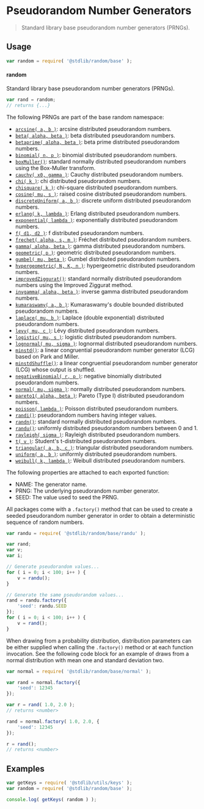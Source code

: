 <!--

@license Apache-2.0

Copyright (c) 2018 The Stdlib Authors.

Licensed under the Apache License, Version 2.0 (the "License");
you may not use this file except in compliance with the License.
You may obtain a copy of the License at

   http://www.apache.org/licenses/LICENSE-2.0

Unless required by applicable law or agreed to in writing, software
distributed under the License is distributed on an "AS IS" BASIS,
WITHOUT WARRANTIES OR CONDITIONS OF ANY KIND, either express or implied.
See the License for the specific language governing permissions and
limitations under the License.

-->

# Pseudorandom Number Generators

> Standard library base pseudorandom number generators (PRNGs).

<section class="usage">

## Usage

```javascript
var random = require( '@stdlib/random/base' );
```

#### random

Standard library base pseudorandom number generators (PRNGs).

```javascript
var rand = random;
// returns {...}
```

The following PRNGs are part of the base random namespace:

<!-- <toc pattern="*"> -->

<div class="namespace-toc">

-   <span class="signature">[`arcsine( a, b )`][@stdlib/random/base/arcsine]</span><span class="delimiter">: </span><span class="description">arcsine distributed pseudorandom numbers.</span>
-   <span class="signature">[`beta( alpha, beta )`][@stdlib/random/base/beta]</span><span class="delimiter">: </span><span class="description">beta distributed pseudorandom numbers.</span>
-   <span class="signature">[`betaprime( alpha, beta )`][@stdlib/random/base/betaprime]</span><span class="delimiter">: </span><span class="description">beta prime distributed pseudorandom numbers.</span>
-   <span class="signature">[`binomial( n, p )`][@stdlib/random/base/binomial]</span><span class="delimiter">: </span><span class="description">binomial distributed pseudorandom numbers.</span>
-   <span class="signature">[`boxMuller()`][@stdlib/random/base/box-muller]</span><span class="delimiter">: </span><span class="description">standard normally distributed pseudorandom numbers using the Box-Muller transform.</span>
-   <span class="signature">[`cauchy( x0, gamma )`][@stdlib/random/base/cauchy]</span><span class="delimiter">: </span><span class="description">Cauchy distributed pseudorandom numbers.</span>
-   <span class="signature">[`chi( k )`][@stdlib/random/base/chi]</span><span class="delimiter">: </span><span class="description">chi distributed pseudorandom numbers.</span>
-   <span class="signature">[`chisquare( k )`][@stdlib/random/base/chisquare]</span><span class="delimiter">: </span><span class="description">chi-square distributed pseudorandom numbers.</span>
-   <span class="signature">[`cosine( mu, s )`][@stdlib/random/base/cosine]</span><span class="delimiter">: </span><span class="description">raised cosine distributed pseudorandom numbers.</span>
-   <span class="signature">[`discreteUniform( a, b )`][@stdlib/random/base/discrete-uniform]</span><span class="delimiter">: </span><span class="description">discrete uniform distributed pseudorandom numbers.</span>
-   <span class="signature">[`erlang( k, lambda )`][@stdlib/random/base/erlang]</span><span class="delimiter">: </span><span class="description">Erlang distributed pseudorandom numbers.</span>
-   <span class="signature">[`exponential( lambda )`][@stdlib/random/base/exponential]</span><span class="delimiter">: </span><span class="description">exponentially distributed pseudorandom numbers.</span>
-   <span class="signature">[`f( d1, d2 )`][@stdlib/random/base/f]</span><span class="delimiter">: </span><span class="description">f distributed pseudorandom numbers.</span>
-   <span class="signature">[`frechet( alpha, s, m )`][@stdlib/random/base/frechet]</span><span class="delimiter">: </span><span class="description">Fréchet distributed pseudorandom numbers.</span>
-   <span class="signature">[`gamma( alpha, beta )`][@stdlib/random/base/gamma]</span><span class="delimiter">: </span><span class="description">gamma distributed pseudorandom numbers.</span>
-   <span class="signature">[`geometric( p )`][@stdlib/random/base/geometric]</span><span class="delimiter">: </span><span class="description">geometric distributed pseudorandom numbers.</span>
-   <span class="signature">[`gumbel( mu, beta )`][@stdlib/random/base/gumbel]</span><span class="delimiter">: </span><span class="description">Gumbel distributed pseudorandom numbers.</span>
-   <span class="signature">[`hypergeometric( N, K, n )`][@stdlib/random/base/hypergeometric]</span><span class="delimiter">: </span><span class="description">hypergeometric distributed pseudorandom numbers.</span>
-   <span class="signature">[`improvedZiggurat()`][@stdlib/random/base/improved-ziggurat]</span><span class="delimiter">: </span><span class="description">standard normally distributed pseudorandom numbers using the Improved Ziggurat method.</span>
-   <span class="signature">[`invgamma( alpha, beta )`][@stdlib/random/base/invgamma]</span><span class="delimiter">: </span><span class="description">inverse gamma distributed pseudorandom numbers.</span>
-   <span class="signature">[`kumaraswamy( a, b )`][@stdlib/random/base/kumaraswamy]</span><span class="delimiter">: </span><span class="description">Kumaraswamy's double bounded distributed pseudorandom numbers.</span>
-   <span class="signature">[`laplace( mu, b )`][@stdlib/random/base/laplace]</span><span class="delimiter">: </span><span class="description">Laplace (double exponential) distributed pseudorandom numbers.</span>
-   <span class="signature">[`levy( mu, c )`][@stdlib/random/base/levy]</span><span class="delimiter">: </span><span class="description">Lévy distributed pseudorandom numbers.</span>
-   <span class="signature">[`logistic( mu, s )`][@stdlib/random/base/logistic]</span><span class="delimiter">: </span><span class="description">logistic distributed pseudorandom numbers.</span>
-   <span class="signature">[`lognormal( mu, sigma )`][@stdlib/random/base/lognormal]</span><span class="delimiter">: </span><span class="description">lognormal distributed pseudorandom numbers.</span>
-   <span class="signature">[`minstd()`][@stdlib/random/base/minstd]</span><span class="delimiter">: </span><span class="description">a linear congruential pseudorandom number generator (LCG) based on Park and Miller.</span>
-   <span class="signature">[`minstdShuffle()`][@stdlib/random/base/minstd-shuffle]</span><span class="delimiter">: </span><span class="description">a linear congruential pseudorandom number generator (LCG) whose output is shuffled.</span>
-   <span class="signature">[`negativeBinomial( r, p )`][@stdlib/random/base/negative-binomial]</span><span class="delimiter">: </span><span class="description">negative binomially distributed pseudorandom numbers.</span>
-   <span class="signature">[`normal( mu, sigma )`][@stdlib/random/base/normal]</span><span class="delimiter">: </span><span class="description">normally distributed pseudorandom numbers.</span>
-   <span class="signature">[`pareto1( alpha, beta )`][@stdlib/random/base/pareto-type1]</span><span class="delimiter">: </span><span class="description">Pareto (Type I) distributed pseudorandom numbers.</span>
-   <span class="signature">[`poisson( lambda )`][@stdlib/random/base/poisson]</span><span class="delimiter">: </span><span class="description">Poisson distributed pseudorandom numbers.</span>
-   <span class="signature">[`randi()`][@stdlib/random/base/randi]</span><span class="delimiter">: </span><span class="description">pseudorandom numbers having integer values.</span>
-   <span class="signature">[`randn()`][@stdlib/random/base/randn]</span><span class="delimiter">: </span><span class="description">standard normally distributed pseudorandom numbers.</span>
-   <span class="signature">[`randu()`][@stdlib/random/base/randu]</span><span class="delimiter">: </span><span class="description">uniformly distributed pseudorandom numbers between 0 and 1.</span>
-   <span class="signature">[`rayleigh( sigma )`][@stdlib/random/base/rayleigh]</span><span class="delimiter">: </span><span class="description">Rayleigh distributed pseudorandom numbers.</span>
-   <span class="signature">[`t( v )`][@stdlib/random/base/t]</span><span class="delimiter">: </span><span class="description">Student's t-distributed pseudorandom numbers.</span>
-   <span class="signature">[`triangular( a, b, c )`][@stdlib/random/base/triangular]</span><span class="delimiter">: </span><span class="description">triangular distributed pseudorandom numbers.</span>
-   <span class="signature">[`uniform( a, b )`][@stdlib/random/base/uniform]</span><span class="delimiter">: </span><span class="description">uniformly distributed pseudorandom numbers.</span>
-   <span class="signature">[`weibull( k, lambda )`][@stdlib/random/base/weibull]</span><span class="delimiter">: </span><span class="description">Weibull distributed pseudorandom numbers.</span>

</div>

<!-- </toc> -->

The following properties are attached to each exported function:

-   NAME: The generator name.
-   PRNG: The underlying pseudorandom number generator.
-   SEED: The value used to seed the PRNG.

All packages come with a `.factory()` method that can be used to create a seeded pseudorandom number generator in order to obtain a deterministic sequence of random numbers.

```javascript
var randu = require( '@stdlib/random/base/randu' );

var rand;
var v;
var i;

// Generate pseudorandom values...
for ( i = 0; i < 100; i++ ) {
    v = randu();
}

// Generate the same pseudorandom values...
rand = randu.factory({
    'seed': randu.SEED
});
for ( i = 0; i < 100; i++ ) {
    v = rand();
}
```

When drawing from a probability distribution, distribution parameters can be either supplied when calling the `.factory()` method or at each function invocation. See the following code block for an example of draws from a normal distribution with mean one and standard deviation two.

```javascript
var normal = require( '@stdlib/random/base/normal' );

var rand = normal.factory({
    'seed': 12345
});

var r = rand( 1.0, 2.0 );
// returns <number>

rand = normal.factory( 1.0, 2.0, {
    'seed': 12345
});

r = rand();
// returns <number>
```

</section>

<!-- /.usage -->

<section class="examples">

## Examples

<!-- TODO: better examples -->

<!-- eslint no-undef: "error" -->

```javascript
var getKeys = require( '@stdlib/utils/keys' );
var random = require( '@stdlib/random/base' );

console.log( getKeys( random ) );
```

</section>

<!-- /.examples -->

<section class="links">

<!-- <toc-links> -->

[@stdlib/random/base/arcsine]: https://github.com/stdlib-js/stdlib/tree/develop/lib/node_modules/%40stdlib/random/base/arcsine

[@stdlib/random/base/beta]: https://github.com/stdlib-js/stdlib/tree/develop/lib/node_modules/%40stdlib/random/base/beta

[@stdlib/random/base/betaprime]: https://github.com/stdlib-js/stdlib/tree/develop/lib/node_modules/%40stdlib/random/base/betaprime

[@stdlib/random/base/binomial]: https://github.com/stdlib-js/stdlib/tree/develop/lib/node_modules/%40stdlib/random/base/binomial

[@stdlib/random/base/box-muller]: https://github.com/stdlib-js/stdlib/tree/develop/lib/node_modules/%40stdlib/random/base/box-muller

[@stdlib/random/base/cauchy]: https://github.com/stdlib-js/stdlib/tree/develop/lib/node_modules/%40stdlib/random/base/cauchy

[@stdlib/random/base/chi]: https://github.com/stdlib-js/stdlib/tree/develop/lib/node_modules/%40stdlib/random/base/chi

[@stdlib/random/base/chisquare]: https://github.com/stdlib-js/stdlib/tree/develop/lib/node_modules/%40stdlib/random/base/chisquare

[@stdlib/random/base/cosine]: https://github.com/stdlib-js/stdlib/tree/develop/lib/node_modules/%40stdlib/random/base/cosine

[@stdlib/random/base/discrete-uniform]: https://github.com/stdlib-js/stdlib/tree/develop/lib/node_modules/%40stdlib/random/base/discrete-uniform

[@stdlib/random/base/erlang]: https://github.com/stdlib-js/stdlib/tree/develop/lib/node_modules/%40stdlib/random/base/erlang

[@stdlib/random/base/exponential]: https://github.com/stdlib-js/stdlib/tree/develop/lib/node_modules/%40stdlib/random/base/exponential

[@stdlib/random/base/f]: https://github.com/stdlib-js/stdlib/tree/develop/lib/node_modules/%40stdlib/random/base/f

[@stdlib/random/base/frechet]: https://github.com/stdlib-js/stdlib/tree/develop/lib/node_modules/%40stdlib/random/base/frechet

[@stdlib/random/base/gamma]: https://github.com/stdlib-js/stdlib/tree/develop/lib/node_modules/%40stdlib/random/base/gamma

[@stdlib/random/base/geometric]: https://github.com/stdlib-js/stdlib/tree/develop/lib/node_modules/%40stdlib/random/base/geometric

[@stdlib/random/base/gumbel]: https://github.com/stdlib-js/stdlib/tree/develop/lib/node_modules/%40stdlib/random/base/gumbel

[@stdlib/random/base/hypergeometric]: https://github.com/stdlib-js/stdlib/tree/develop/lib/node_modules/%40stdlib/random/base/hypergeometric

[@stdlib/random/base/improved-ziggurat]: https://github.com/stdlib-js/stdlib/tree/develop/lib/node_modules/%40stdlib/random/base/improved-ziggurat

[@stdlib/random/base/invgamma]: https://github.com/stdlib-js/stdlib/tree/develop/lib/node_modules/%40stdlib/random/base/invgamma

[@stdlib/random/base/kumaraswamy]: https://github.com/stdlib-js/stdlib/tree/develop/lib/node_modules/%40stdlib/random/base/kumaraswamy

[@stdlib/random/base/laplace]: https://github.com/stdlib-js/stdlib/tree/develop/lib/node_modules/%40stdlib/random/base/laplace

[@stdlib/random/base/levy]: https://github.com/stdlib-js/stdlib/tree/develop/lib/node_modules/%40stdlib/random/base/levy

[@stdlib/random/base/logistic]: https://github.com/stdlib-js/stdlib/tree/develop/lib/node_modules/%40stdlib/random/base/logistic

[@stdlib/random/base/lognormal]: https://github.com/stdlib-js/stdlib/tree/develop/lib/node_modules/%40stdlib/random/base/lognormal

[@stdlib/random/base/minstd]: https://github.com/stdlib-js/stdlib/tree/develop/lib/node_modules/%40stdlib/random/base/minstd

[@stdlib/random/base/minstd-shuffle]: https://github.com/stdlib-js/stdlib/tree/develop/lib/node_modules/%40stdlib/random/base/minstd-shuffle

[@stdlib/random/base/negative-binomial]: https://github.com/stdlib-js/stdlib/tree/develop/lib/node_modules/%40stdlib/random/base/negative-binomial

[@stdlib/random/base/normal]: https://github.com/stdlib-js/stdlib/tree/develop/lib/node_modules/%40stdlib/random/base/normal

[@stdlib/random/base/pareto-type1]: https://github.com/stdlib-js/stdlib/tree/develop/lib/node_modules/%40stdlib/random/base/pareto-type1

[@stdlib/random/base/poisson]: https://github.com/stdlib-js/stdlib/tree/develop/lib/node_modules/%40stdlib/random/base/poisson

[@stdlib/random/base/randi]: https://github.com/stdlib-js/stdlib/tree/develop/lib/node_modules/%40stdlib/random/base/randi

[@stdlib/random/base/randn]: https://github.com/stdlib-js/stdlib/tree/develop/lib/node_modules/%40stdlib/random/base/randn

[@stdlib/random/base/randu]: https://github.com/stdlib-js/stdlib/tree/develop/lib/node_modules/%40stdlib/random/base/randu

[@stdlib/random/base/rayleigh]: https://github.com/stdlib-js/stdlib/tree/develop/lib/node_modules/%40stdlib/random/base/rayleigh

[@stdlib/random/base/t]: https://github.com/stdlib-js/stdlib/tree/develop/lib/node_modules/%40stdlib/random/base/t

[@stdlib/random/base/triangular]: https://github.com/stdlib-js/stdlib/tree/develop/lib/node_modules/%40stdlib/random/base/triangular

[@stdlib/random/base/uniform]: https://github.com/stdlib-js/stdlib/tree/develop/lib/node_modules/%40stdlib/random/base/uniform

[@stdlib/random/base/weibull]: https://github.com/stdlib-js/stdlib/tree/develop/lib/node_modules/%40stdlib/random/base/weibull

<!-- </toc-links> -->

</section>

<!-- /.links -->

